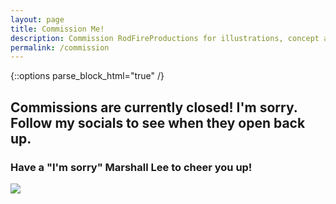```yaml
---
layout: page
title: Commission Me!
description: Commission RodFireProductions for illustrations, concept art, Ren'Py coding, and sprite art.
permalink: /commission
---
```


{::options parse_block_html="true" /}
<div class="content_cir center_txt">

## Commissions are currently closed! I'm sorry. Follow my socials to see when they open back up.

### Have a "I'm sorry" Marshall Lee to cheer you up!

<img src="{{ site.marshalllee2 }}">

</div>
